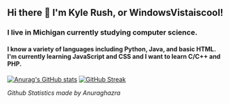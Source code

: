 ## Hi there 👋 I'm Kyle Rush, or WindowsVistaiscool!
### I live in Michigan currently studying computer science.
#### I know a variety of languages including Python, Java, and basic HTML. I'm currently learning JavaScript and CSS and I want to learn C/C++ and PHP.

[![Anurag's GitHub stats](https://github-readme-stats.vercel.app/api?username=WindowsVistaisCool&show_icons=true&theme=dark)](https://github.com/anuraghazra/github-readme-stats) [![GitHub Streak](https://github-readme-streak-stats.herokuapp.com/?user=WindowsVistaisCool&theme=dark)](https://git.io/streak-stats&theme=dark)

_Github Statistics made by Anuraghazra_
